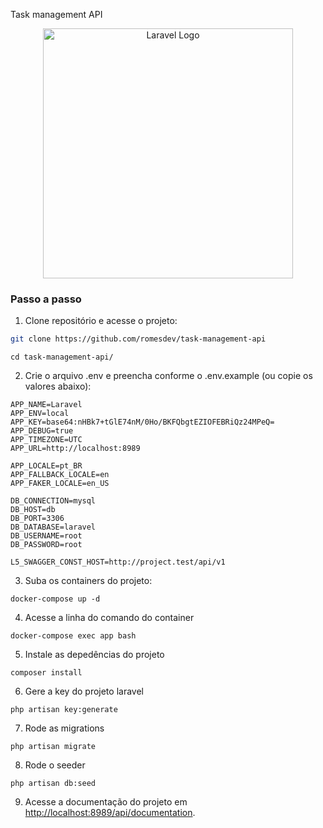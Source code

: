 Task management API

<p align="center"><a href="https://laravel.com" target="_blank"><img src="https://raw.githubusercontent.com/laravel/art/master/logo-lockup/5%20SVG/2%20CMYK/1%20Full%20Color/laravel-logolockup-cmyk-red.svg" width="400" alt="Laravel Logo"></a></p>

### Passo a passo

1. Clone repositório e acesse o projeto:

```bash
git clone https://github.com/romesdev/task-management-api
```

```
cd task-management-api/
```

2. Crie o arquivo .env e preencha conforme o .env.example (ou copie os valores abaixo):

```.env
APP_NAME=Laravel
APP_ENV=local
APP_KEY=base64:nHBk7+tGlE74nM/0Ho/BKFQbgtEZIOFEBRiQz24MPeQ=
APP_DEBUG=true
APP_TIMEZONE=UTC
APP_URL=http://localhost:8989

APP_LOCALE=pt_BR
APP_FALLBACK_LOCALE=en
APP_FAKER_LOCALE=en_US

DB_CONNECTION=mysql
DB_HOST=db
DB_PORT=3306
DB_DATABASE=laravel
DB_USERNAME=root
DB_PASSWORD=root

L5_SWAGGER_CONST_HOST=http://project.test/api/v1

```

3. Suba os containers do projeto:

```
docker-compose up -d
```

4. Acesse a linha do comando do container

```
docker-compose exec app bash
```

5. Instale as depedências do projeto

```
composer install
```

6. Gere a key do projeto laravel

```
php artisan key:generate
```

7. Rode as migrations
```
php artisan migrate
```

8. Rode o seeder
```
php artisan db:seed
```
9. Acesse a documentação do projeto em <http://localhost:8989/api/documentation>.
